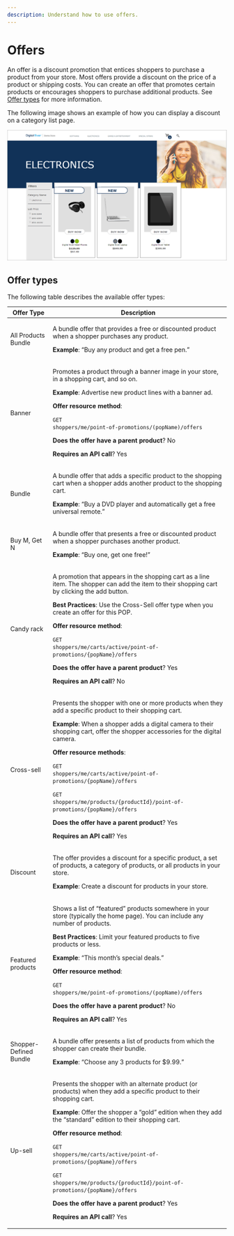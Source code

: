 ```yaml
---
description: Understand how to use offers.
---
```


# Offers

An offer is a discount promotion that entices shoppers to purchase a product from your store. Most offers provide a discount on the price of a product or shipping costs. You can create an offer that promotes certain products or encourages shoppers to purchase additional products. See [Offer types](offers.md#offer-types) for more information.

The following image shows an example of how you can display a discount on a category list page.

![](<../../.gitbook/assets/discount (1).png>)

## Offer types

The following table describes the available offer types:

| Offer Type             | Description                                                                                                                                                                                                                                                                                                                                                                                                                                                                                                                                                                                                          |
| ---------------------- | -------------------------------------------------------------------------------------------------------------------------------------------------------------------------------------------------------------------------------------------------------------------------------------------------------------------------------------------------------------------------------------------------------------------------------------------------------------------------------------------------------------------------------------------------------------------------------------------------------------------- |
| All Products Bundle    | <p>A bundle offer that provides a free or discounted product when a shopper purchases any product.</p><p><strong>Example</strong>: “Buy any product and get a free pen.”</p>                                                                                                                                                                                                                                                                                                                                                                                                                                         |
| Banner                 | <p>Promotes a product through a banner image in your store, in a shopping cart, and so on.</p><p><strong>Example</strong>: Advertise new product lines with a banner ad.</p><p><strong>Offer resource method</strong>:</p><p><code>GET shoppers/me/point-of-promotions/(popName)/offers</code></p><p><strong>Does the offer have a parent product</strong>? No</p><p><strong>Requires an API call</strong>? Yes</p>                                                                                                                                                                                                  |
| Bundle                 | <p>A bundle offer that adds a specific product to the shopping cart when a shopper adds another product to the shopping cart.</p><p><strong>Example</strong>: “Buy a DVD player and automatically get a free universal remote.”</p>                                                                                                                                                                                                                                                                                                                                                                                  |
| Buy M, Get N           | <p>A bundle offer that presents a free or discounted product when a shopper purchases another product.</p><p><strong>Example</strong>: “Buy one, get one free!”</p>                                                                                                                                                                                                                                                                                                                                                                                                                                                  |
| Candy rack             | <p>A promotion that appears in the shopping cart as a line item. The shopper can add the item to their shopping cart by clicking the add button.</p><p><strong>Best Practices</strong>: Use the Cross-Sell offer type when you create an offer for this POP.</p><p><strong>Offer resource method</strong>:</p><p><code>GET shoppers/me/carts/active/point-of-promotions/{popName}/offers</code></p><p><strong>Does the offer have a parent product</strong>? Yes</p><p><strong>Requires an API call</strong>? No</p>                                                                                                 |
| Cross-sell             | <p>Presents the shopper with one or more products when they add a specific product to their shopping cart.</p><p><strong>Example</strong>: When a shopper adds a digital camera to their shopping cart, offer the shopper accessories for the digital camera.</p><p><strong>Offer resource methods</strong>:</p><p><code>GET shoppers/me/carts/active/point-of-promotions/{popName}/offers</code></p><p><code>GET shoppers/me/products/{productId}/point-of-promotions/{popName}/offers</code></p><p><strong>Does the offer have a parent product</strong>? Yes</p><p><strong>Requires an API call</strong>? Yes</p> |
| Discount               | <p>The offer provides a discount for a specific product, a set of products, a category of products, or all products in your store.</p><p><strong>Example</strong>: Create a discount for products in your store.</p>                                                                                                                                                                                                                                                                                                                                                                                                 |
| Featured products      | <p>Shows a list of “featured” products somewhere in your store (typically the home page). You can include any number of products.</p><p><strong>Best Practices</strong>: Limit your featured products to five products or less.</p><p><strong>Example</strong>: “This month’s special deals.”</p><p><strong>Offer resource method</strong>:</p><p><code>GET shoppers/me/point-of-promotions/(popName)/offers</code></p><p><strong>Does the offer have a parent product</strong>? No</p><p><strong>Requires an API call</strong>? Yes</p>                                                                             |
| Shopper-Defined Bundle | <p>A bundle offer presents a list of products from which the shopper can create their bundle.</p><p><strong>Example</strong>: “Choose any 3 products for $9.99.”</p>                                                                                                                                                                                                                                                                                                                                                                                                                                                 |
| Up-sell                | <p>Presents the shopper with an alternate product (or products) when they add a specific product to their shopping cart.</p><p><strong>Example</strong>: Offer the shopper a “gold” edition when they add the “standard” edition to their shopping cart.</p><p><strong>Offer resource method</strong>:</p><p><code>GET shoppers/me/carts/active/point-of-promotions/{popName}/offers</code></p><p><code>GET shoppers/me/products/{productId}/point-of-promotions/{popName}/offers</code></p><p><strong>Does the offer have a parent product</strong>? Yes</p><p><strong>Requires an API call</strong>? Yes</p>       |
